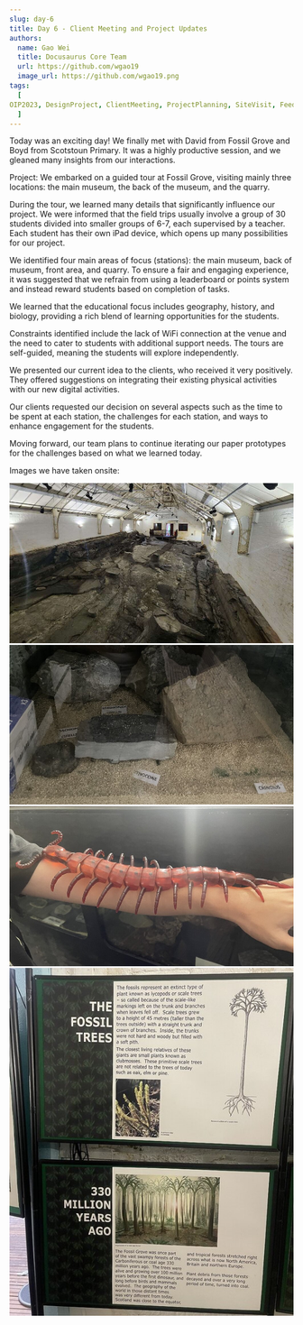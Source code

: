 ```yaml
---
slug: day-6
title: Day 6 - Client Meeting and Project Updates
authors:
  name: Gao Wei
  title: Docusaurus Core Team
  url: https://github.com/wgao19
  image_url: https://github.com/wgao19.png
tags:
  [
OIP2023, DesignProject, ClientMeeting, ProjectPlanning, SiteVisit, Feedback, Prototyping, Constraints, EngagementStrategies, UserRequirements, UserExperience
  ]
---
```


Today was an exciting day! We finally met with David from Fossil Grove and Boyd from Scotstoun Primary. It was a highly productive session, and we gleaned many insights from our interactions.

Project:
We embarked on a guided tour at Fossil Grove, visiting mainly three locations: the main museum, the back of the museum, and the quarry.

During the tour, we learned many details that significantly influence our project. We were informed that the field trips usually involve a group of 30 students divided into smaller groups of 6-7, each supervised by a teacher. Each student has their own iPad device, which opens up many possibilities for our project.

We identified four main areas of focus (stations): the main museum, back of museum, front area, and quarry. To ensure a fair and engaging experience, it was suggested that we refrain from using a leaderboard or points system and instead reward students based on completion of tasks.

We learned that the educational focus includes geography, history, and biology, providing a rich blend of learning opportunities for the students.

Constraints identified include the lack of WiFi connection at the venue and the need to cater to students with additional support needs. The tours are self-guided, meaning the students will explore independently.

We presented our current idea to the clients, who received it very positively. They offered suggestions on integrating their existing physical activities with our new digital activities.

Our clients requested our decision on several aspects such as the time to be spent at each station, the challenges for each station, and ways to enhance engagement for the students.

Moving forward, our team plans to continue iterating our paper prototypes for the challenges based on what we learned today.

Images we have taken onsite:

![Image 1](../static/img/blog/day6-1.png)
![Image 2](../static/img/blog/day6-2.png)
![Image 3](../static/img/blog/day6-3.png)
![Image 4](../static/img/blog/day6-4.png)
